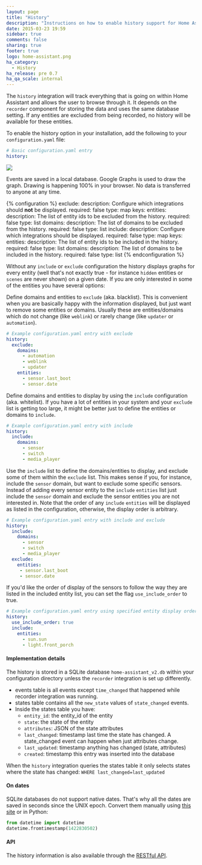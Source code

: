 ```yaml
---
layout: page
title: "History"
description: "Instructions on how to enable history support for Home Assistant."
date: 2015-03-23 19:59
sidebar: true
comments: false
sharing: true
footer: true
logo: home-assistant.png
ha_category:
  - History
ha_release: pre 0.7
ha_qa_scale: internal
---
```


The `history` integration will track everything that is going on within Home
Assistant and allows the user to browse through it. It depends on the `recorder`
component for storing the data and uses the same database setting.
If any entities are excluded from being recorded,
no history will be available for these entities.

To enable the history option in your installation,
add the following to your `configuration.yaml` file:

```yaml
# Basic configuration.yaml entry
history:
```

<p class='img'>
  <a href='{{site_root}}/images/screenshots/component_history_24h.png'>
    <img src='{{site_root}}/images/screenshots/component_history_24h.png' />
  </a>
</p>

<p class='note'>
Events are saved in a local database. Google Graphs is used to draw the graph.
Drawing is happening 100% in your browser. No data is transferred to anyone at any time.
</p>

{% configuration %}
exclude:
  description: Configure which integrations should **not** be displayed.
  required: false
  type: map
  keys:
    entities:
      description: The list of entity ids to be excluded from the history.
      required: false
      type: list
    domains:
      description: The list of domains to be excluded from the history.
      required: false
      type: list
include:
  description: Configure which integrations should be displayed.
  required: false
  type: map
  keys:
    entities:
      description: The list of entity ids to be included in the history.
      required: false
      type: list
    domains:
      description: The list of domains to be included in the history.
      required: false
      type: list
{% endconfiguration %}

Without any `include` or `exclude` configuration the history displays graphs for
 every entity (well that's not exactly true - for instance `hidden` entities or
 `scenes` are never shown) on a given date. If you are only interested in some
 of the entities you have several options:

Define domains and entities to `exclude` (aka. blacklist). This is convenient
when you are basically happy with the information displayed, but just want to
remove some entities or domains. Usually these are entities/domains which do not
change (like `weblink`) or rarely change (like `updater` or `automation`).

```yaml
# Example configuration.yaml entry with exclude
history:
  exclude:
    domains:
      - automation
      - weblink
      - updater
    entities:
      - sensor.last_boot
      - sensor.date
```

Define domains and entities to display by using the `include` configuration
(aka. whitelist). If you have a lot of entities in your system and your
`exclude` list is getting too large, it might be better just to define the
entities or domains to `include`.

```yaml
# Example configuration.yaml entry with include
history:
  include:
    domains:
      - sensor
      - switch
      - media_player
```

Use the `include` list to define the domains/entities to display, and exclude
some of them within the `exclude` list. This makes sense if you, for instance,
include the `sensor` domain, but want to exclude some specific sensors. Instead
of adding every sensor entity to the `include` `entities` list just include the
`sensor` domain and exclude the sensor entities you are not interested in.
Note that the order of any `include` `entities` will be displayed as listed in
the configuration, otherwise, the display order is arbitrary.

```yaml
# Example configuration.yaml entry with include and exclude
history:
  include:
    domains:
      - sensor
      - switch
      - media_player
  exclude:
    entities:
     - sensor.last_boot
     - sensor.date
```

If you'd like the order of display of the sensors to follow the way they are
listed in the included entity list,
you can set the flag `use_include_order` to true.

```yaml
# Example configuration.yaml entry using specified entity display order
history:
  use_include_order: true
  include:
    entities:
      - sun.sun
      - light.front_porch
```

#### Implementation details

The history is stored in a SQLite database `home-assistant_v2.db` within your
configuration directory unless the `recorder` integration is set up differently.

 - events table is all events except `time_changed` that happened while recorder integration was running.
 - states table contains all the `new_state` values of `state_changed` events.
 - Inside the states table you have:
   - `entity_id`: the entity_id of the entity
   - `state`: the state of the entity
   - `attributes`: JSON of the state attributes
   - `last_changed`: timestamp last time the state has changed. A state_changed event can happen when just attributes change.
   - `last_updated`: timestamp anything has changed (state, attributes)
   - `created`: timestamp this entry was inserted into the database

When the `history` integration queries the states table it only selects states
where the state has changed: `WHERE last_changed=last_updated`

#### On dates

SQLite databases do not support native dates. That's why all the dates are saved
in seconds since the UNIX epoch. Convert them manually using
[this site](https://www.epochconverter.com/) or in Python:

```python
from datetime import datetime
datetime.fromtimestamp(1422830502)
```

#### API

The history information is also available through the
[RESTful API](/developers/rest_api/#get-apihistory).
